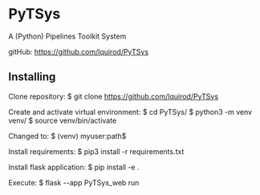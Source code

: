 # PyTSys
A (Python) Pipelines Toolkit System

gitHub: https://github.com/lquirod/PyTSys

## Installing
Clone repository:
$ git clone https://github.com/lquirod/PyTSys

Create and activate virtual environment:
	$ cd PyTSys/
	$ python3 -m venv venv/
	$ source venv/bin/activate

Changed to:
	$ (venv) myuser:path$

Install requirements:
	$ pip3 install -r requirements.txt

Install flask application:
	$ pip install -e .

Execute:
	$ flask --app PyTSys_web run


<!-- 
En Linux/Mac:
export FLASK_ENV="development"
En Windows:
set "FLASK_ENV=development"

export FLASK_APP="tests/webTests/mainTest.py"
deactivate
source venv/bin/activate
export FLASK_ENV="development"
export FLASK_APP="mainWeb.py" 
flask run --debug
flask run
pip install -e .
flask --app PyTSys_web run --debug
-->